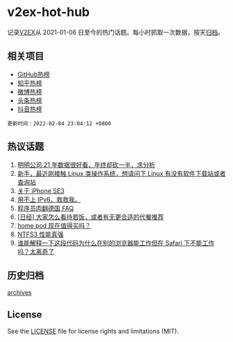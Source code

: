 # v2ex-hot-hub

 记录[V2EX](https://www.v2ex.com/)从 2021-01-06 日至今的热门话题。每小时抓取一次数据，按天[归档](archives)。
 
 ## 相关项目

- [GitHub热榜](https://github.com/snaildev/github-hot-hub)
- [知乎热榜](https://github.com/snaildev/zhihu-hot-hub)
- [微博热榜](https://github.com/snaildev/weibo-hot-hub)
- [头条热榜](https://github.com/snaildev/toutiao-hot-hub)
- [抖音热榜](https://github.com/snaildev/douyin-hot-hub)


 `更新时间：2022-02-04 23:04:12 +0800`

## 热议话题

1. [明明公司 21 年数据很好看，年终却砍一半，求分析](https://www.v2ex.com/t/831847)
1. [新手，最近刚接触 Linux 类操作系统，想请问下 Linux 有没有软件下载站或者查询站](https://www.v2ex.com/t/831905)
1. [关于 iPhone SE3](https://www.v2ex.com/t/831826)
1. [用不上 IPv6，救救我。](https://www.v2ex.com/t/831839)
1. [程序员肉翻德国 FAQ](https://www.v2ex.com/t/831831)
1. [[日经] 大家怎么看待若饭，或者有无更合适的代餐推荐](https://www.v2ex.com/t/831880)
1. [home pod 现在值得买吗？](https://www.v2ex.com/t/831891)
1. [NTFS3 性能真强](https://www.v2ex.com/t/831844)
1. [谁能解释一下这段代码为什么在别的浏览器能工作但在 Safari 下不能工作吗？太离奇了](https://www.v2ex.com/t/831846)

## 历史归档

[archives](archives)

## License

See the [LICENSE](LICENSE) file for license rights and limitations (MIT).
